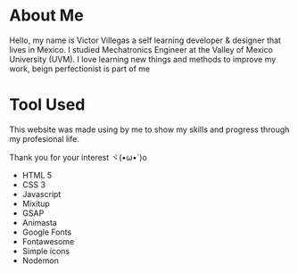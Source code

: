 # About Me

Hello, my name is Victor Villegas a self learning developer & designer that lives in Mexico. I studied Mechatronics Engineer at the Valley of Mexico University (UVM). I love learning new things and methods to improve my work, beign perfectionist is part of me

# Tool Used

This website was made using by me to show my skills and progress through my profesional life.

Thank you for your interest ヾ(•ω•`)o

- HTML 5
- CSS 3
- Javascript
- Mixitup
- GSAP
- Animasta
- Google Fonts
- Fontawesome
- Simple icons
- Nodemon
